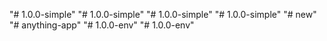 "# 1.0.0-simple" 
"# 1.0.0-simple" 
"# 1.0.0-simple" 
"# 1.0.0-simple" 
"# new" 
"# anything-app" 
"# 1.0.0-env" 
"# 1.0.0-env" 
